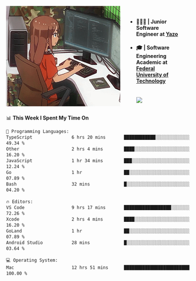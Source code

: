 
<body >
  <div style="display: flex; width: auto; margin-right: 30px ">
    <img align="right" width="312" height="274" style="padding-right:20px; " src="assets/umiko.gif" alt="Computer man" />
    <ul style="flex: 1;">
      <li><h4>🧑🏽‍💻 | Junior Software Engineer at <a href="https://www.yazo.com.br/">Yazo</a></h4></li>
      <li><h4>🎓 | Software Engineering Academic at <a href="http://www.utfpr.edu.br/">Federal University of Technology</a></h4></li>
      <br/>
      <a href="https://skillicons.dev">
        <img src="https://skillicons.dev/icons?i=ts,react,go,swift,c,ts,postgres,nodejs,js,heroku,gradle,firebase,flutter,docker,aws,arduino,redis,sqlite&theme=light&&perline=6 " />
      </a>
    </ul>  
    <br/>
  </div>
</body>


<!--START_SECTION:waka-->
📊 **This Week I Spent My Time On** 

```text
💬 Programming Languages: 
TypeScript               6 hrs 20 mins       ████████████░░░░░░░░░░░░░   49.34 % 
Other                    2 hrs 4 mins        ████░░░░░░░░░░░░░░░░░░░░░   16.20 % 
JavaScript               1 hr 34 mins        ███░░░░░░░░░░░░░░░░░░░░░░   12.24 % 
Go                       1 hr                ██░░░░░░░░░░░░░░░░░░░░░░░   07.89 % 
Bash                     32 mins             █░░░░░░░░░░░░░░░░░░░░░░░░   04.20 % 

🔥 Editors: 
VS Code                  9 hrs 17 mins       ██████████████████░░░░░░░   72.26 % 
Xcode                    2 hrs 4 mins        ████░░░░░░░░░░░░░░░░░░░░░   16.20 % 
GoLand                   1 hr                ██░░░░░░░░░░░░░░░░░░░░░░░   07.89 % 
Android Studio           28 mins             █░░░░░░░░░░░░░░░░░░░░░░░░   03.64 % 

💻 Operating System: 
Mac                      12 hrs 51 mins      █████████████████████████   100.00 % 
```


<!--END_SECTION:waka-->

<!--
**danielr0d/danielr0d** is a ✨ _special_ ✨ repository because its `README.md` (this file) appears on your GitHub profile.

Here are some ideas to get you started:

- 🔭 I’m currently working on ...
- 🌱 I’m currently learning ...
- 👯 I’m looking to collaborate on ...
- 🤔 I’m looking for help with ...
- 💬 Ask me about ...
- 📫 How to reach me: ...
- 😄 Pronouns: ...
- ⚡ Fun fact: ...
-->
